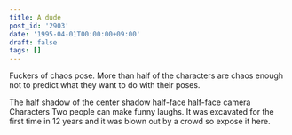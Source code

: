 ```yaml
---
title: A dude
post_id: '2903'
date: '1995-04-01T00:00:00+09:00'
draft: false
tags: []
---
```


Fuckers of chaos pose. More than half of the characters are chaos enough not to predict what they want to do with their poses.

The half shadow of the center shadow half-face half-face camera Characters Two people can make funny laughs. It was excavated for the first time in 12 years and it was blown out by a crowd so expose it here.